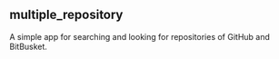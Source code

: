 ## multiple_repository

A simple app for searching and looking for repositories of GitHub and BitBusket.